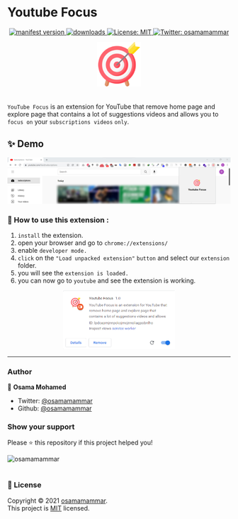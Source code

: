 # Youtube Focus

<p align="center">

<a href="https://img.shields.io/github/manifest-json/v/osamamammar/extension-youtube-focus">
<img alt="manifest version" src="https://img.shields.io/github/manifest-json/v/osamamammar/extension-youtube-focus">
</a>

<a href="https://img.shields.io/github/downloads/osamamammar/extension-youtube-focus/total.svg">
<img alt="downloads" src="https://img.shields.io/github/downloads/osamamammar/extension-youtube-focus/total.svg">
</a>

  <a href="https://github.com/osamamammar/extension-youtube-focus/blob/main/LICENSE">
    <img alt="License: MIT" src="https://img.shields.io/badge/license-MIT-yellow.svg" target="_blank" />

  </a>

  <a href="https://twitter.com/osamamammar">
    <img alt="Twitter: osamamammar" src="https://img.shields.io/twitter/follow/osamamammar.svg?style=social" target="_blank" />
  </a>
</p>

<p align="center">
  <img alt="extension logo" src="https://raw.githubusercontent.com/osamamammar/extension-youtube-focus/main/images/big-icon.png" width="100" height="100"style="
  margin-bottom: 20px;
  ">
  </p>

`YouTube Focus` is an extension for YouTube that remove home page and explore page that contains a lot of suggestions videos and allows you to <code>focus on</code> your `subscriptions videos` `only`.



## ✨ Demo

<img alt="demo image" src="./images/demo.jpg">

### 🚀 How to use this extension :

<ol>
  <li><code>install</code> the extension.</li>
  <li>open your browser and go to <code>chrome://extensions/ </code></li>
  <li>enable <code>developer mode.</code></li>
  <li><code>click</code> on the <code>"Load unpacked extension"</code> <code>button</code> and select our <code>extension</code> folder.</li>
  <li>you will see the <code>extension is loaded.</code></li>
  <li>you can now go to <code>youtube</code> and see the extension is working.</li>
  
</ol>

<p align="center">
<img alt="extension loaded" src="./images/extension-loaded.png" width= "50%">
</p>
  
---

### Author

👤 **Osama Mohamed**

- Twitter: [@osamamammar](https://twitter.com/osamamammar)
- Github: [@osamamammar](https://github.com/osamamammar)

### Show your support

Please ⭐️ this repository if this project helped you!
<p><a href="https://ko-fi.com/osamamammar"> <img align="left" src="https://cdn.ko-fi.com/cdn/kofi3.png?v=3" height="50" width="210" alt="osamamammar" /></a></p><br><br>

### 📝 License

Copyright © 2021 [osamamammar](https://github.com/osamamammar).<br />
This project is [MIT](https://github.com/osamamammar/extension-youtube-focus/blob/main/LICENSE) licensed.
